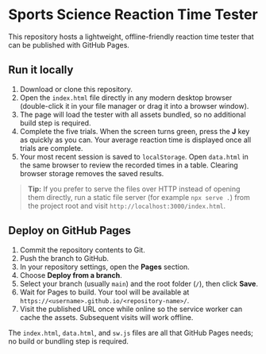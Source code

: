 # Sports Science Reaction Time Tester

This repository hosts a lightweight, offline-friendly reaction time tester that can be published with GitHub Pages.

## Run it locally

1. Download or clone this repository.
2. Open the `index.html` file directly in any modern desktop browser (double-click it in your file manager or drag it into a browser window).
3. The page will load the tester with all assets bundled, so no additional build step is required.
4. Complete the five trials. When the screen turns green, press the **J** key as quickly as you can. Your average reaction time is displayed once all trials are complete.
5. Your most recent session is saved to `localStorage`. Open `data.html` in the same browser to review the recorded times in a table. Clearing browser storage removes the saved results.

> **Tip:** If you prefer to serve the files over HTTP instead of opening them directly, run a static file server (for example `npx serve .`) from the project root and visit `http://localhost:3000/index.html`.

## Deploy on GitHub Pages

1. Commit the repository contents to Git.
2. Push the branch to GitHub.
3. In your repository settings, open the **Pages** section.
4. Choose **Deploy from a branch**.
5. Select your branch (usually `main`) and the root folder (`/`), then click **Save**.
6. Wait for Pages to build. Your tool will be available at `https://<username>.github.io/<repository-name>/`.
7. Visit the published URL once while online so the service worker can cache the assets. Subsequent visits will work offline.

The `index.html`, `data.html`, and `sw.js` files are all that GitHub Pages needs; no build or bundling step is required.
